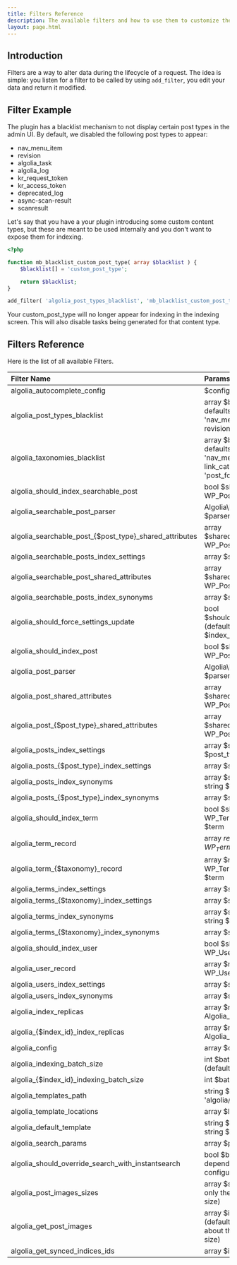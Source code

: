 ```yaml
---
title: Filters Reference
description: The available filters and how to use them to customize the behaviour.
layout: page.html
---
```


## Introduction

Filters are a way to alter data during the lifecycle of a request. The idea is simple: you listen for a filter to be called by using `add_filter`, you edit your data and return it modified.

## Filter Example

The plugin has a blacklist mechanism to not display certain post types in the admin UI.
By default, we disabled the following post types to appear:
- nav_menu_item
- revision
- algolia_task
- algolia_log
- kr_request_token
- kr_access_token
- deprecated_log
- async-scan-result
- scanresult


Let's say that you have a your plugin introducing some custom content types, but these are meant to be used internally and you don't want to expose them for indexing.

```php
<?php

function mb_blacklist_custom_post_type( array $blacklist ) {
	$blacklist[] = 'custom_post_type';

	return $blacklist;
}

add_filter( 'algolia_post_types_blacklist', 'mb_blacklist_custom_post_type' );
```

Your custom_post_type will no longer appear for indexing in the indexing screen.
This will also disable tasks being generated for that content type.

## Filters Reference

Here is the list of all available Filters.

| Filter Name                                              | Params                                                                           |
|:---------------------------------------------------------|:---------------------------------------------------------------------------------|
| algolia_autocomplete_config                              | $config                                                                          |
| algolia_post_types_blacklist                             | array $blacklist, defaults to array( 'nav_menu_item', revision' )                |
| algolia_taxonomies_blacklist                             | array $blacklist, defaults to array( 'nav_menu', link_category', 'post_format' ) |
| algolia_should_index_searchable_post                     | bool $should_index, WP_Post $post                                                |
| algolia_searchable_post_parser                           | Algolia\DOMParser $parser                                                        |
| algolia_searchable\_post\_{$post_type}_shared_attributes | array $shared_attributes, WP_Post $post                                          |
| algolia_searchable_posts_index_settings                  | array $settings                                                                  |
| algolia_searchable_post_shared_attributes                | array $shared_attributes, WP_Post $post                                          |
| algolia_searchable_posts_index_synonyms                  | array $synonyms                                                                  |
| algolia_should_force_settings_update                     | bool $should_force_update (default: false), string $index_id                     |
| algolia_should_index_post                                | bool $should_index, WP_Post $post                                                |
| algolia_post_parser                                      | Algolia\DOMParser $parser                                                        |
| algolia_post_shared_attributes                           | array $shared_attributes, WP_Post $post                                          |
| algolia\_post\_{$post_type}_shared_attributes            | array $shared_attributes, WP_Post $post                                          |
| algolia_posts_index_settings                             | array $settings, string $post_type                                               |
| algolia\_posts\_{$post_type}_index_settings              | array $settings                                                                  |
| algolia_posts_index_synonyms                             | array $synonyms, string $post_type                                               |
| algolia\_posts\_{$post_type}_index_synonyms              | array $synonyms                                                                  |
| algolia_should_index_term                                | bool $should_index, WP_Term/object $term                                         |
| algolia_term_record                                      | array $record, WP_Term/object$term                                               |
| algolia\_term\_{$taxonomy}_record                        | array $record, WP_Term/object $term                                              |
| algolia_terms_index_settings                             | array $settings                                                                  |
| algolia\_terms\_{$taxonomy}_index_settings               | array $settings                                                                  |
| algolia_terms_index_synonyms                             | array $synonyms, string $taxonomy                                                |
| algolia\_terms\_{$taxonomy}_index_synonyms               | array $synonyms                                                                  |
| algolia_should_index_user                                | bool $should_index, WP_User $user                                                |
| algolia_user_record                                      | array $record, WP_User $user                                                     |
| algolia_users_index_settings                             | array $settings                                                                  |
| algolia_users_index_synonyms                             | array $synonyms                                                                  |
| algolia_index_replicas                                   | array $replicas, Algolia_Index $index                                            |
| algolia\_{$index_id}_index_replicas                      | array $replicas, Algolia_Index $index                                            |
| algolia_config                                           | array $config                                                                    |
| algolia_indexing_batch_size                              | int $batch_size (default: 100)                                                    |
| algolia\_{$index_id}_indexing_batch_size                 | int $batch_size                                                                  |
| algolia_templates_path                                   | string $path (default: 'algolia/')                                               |
| algolia_template_locations                               | array $locations                                                                 |
| algolia_default_template                                 | string $template, string $file                                                   |
| algolia_search_params                                    | array $params                                                                    |
| algolia_should_override_search_with_instantsearch        | bool $bool (default: depending on configuration)                                 |
| algolia_post_images_sizes                                | array $sizes (default: only the 'thumbnail' size)                                |
| algolia_get_post_images                                  | array $images (default: only the info about the 'thumbnail' size)                |
| algolia_get_synced_indices_ids                           | array $ids                                                                       |
